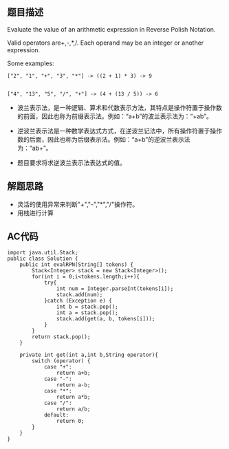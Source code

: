## 题目描述
Evaluate the value of an arithmetic expression in Reverse Polish Notation.

Valid operators are+,-,*,/. Each operand may be an integer or another expression.

Some examples:

```
["2", "1", "+", "3", "*"] -> ((2 + 1) * 3) -> 9


["4", "13", "5", "/", "+"] -> (4 + (13 / 5)) -> 6
```

- 波兰表示法，是一种逻辑、算术和代数表示方法，其特点是操作符置于操作数的前面，因此也称为前缀表示法。例如：“a+b”的波兰表示法为：“+ab”。 

- 逆波兰表示法是一种数学表达式方式，在逆波兰记法中，所有操作符置于操作数的后面，因此也称为后缀表示法。例如：“a+b”的逆波兰表示法为：“ab+”。 

- 题目要求将求逆波兰表示法表达式的值。

## 解题思路

- 灵活的使用异常来判断"+","-","*","/"操作符。
- 用栈进行计算


## AC代码

```
import java.util.Stack;
public class Solution {
    public int evalRPN(String[] tokens) {
        Stack<Integer> stack = new Stack<Integer>();
        for(int i = 0;i<tokens.length;i++){
            try{
                int num = Integer.parseInt(tokens[i]);
                stack.add(num);
            }catch (Exception e) {
                int b = stack.pop();
                int a = stack.pop();
                stack.add(get(a, b, tokens[i]));
            }
        }
        return stack.pop();
    }
    
    private int get(int a,int b,String operator){
        switch (operator) {
            case "+":
                return a+b;
            case "-":
                return a-b;
            case "*":
                return a*b;
            case "/":
                return a/b;
            default:
                return 0;
        }
    }
}
```